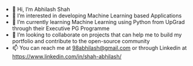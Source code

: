- 👋 Hi, I’m Abhilash Shah
- 👀 I’m interested in developing Machine Learning based Applications
- 🌱 I’m currently learning Machine Learning using Python from UpGrad through their Executive PG Programme
- 💞️ I’m looking to collaborate on projects that can help me to build my portfolio and contribute to the open-source community
- 📫 You can reach me at 98abhilash@gmail.com or through Linkedin at https://www.linkedin.com/in/shah-abhilash/

<!---
98abhilash/98abhilash is a ✨ special ✨ repository because its `README.md` (this file) appears on your GitHub profile.
You can click the Preview link to take a look at your changes.
--->
